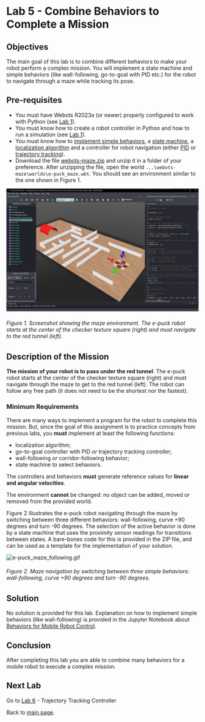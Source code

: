# Lab 5 - Combine Behaviors to Complete a Mission

## Objectives
The main goal of this lab is to combine different behaviors to make your robot perform a complex mission. You will implement a state machine and simple behaviors (like wall-following, go-to-goal with PID etc.) for the robot to navigate through a maze while tracking its pose.

## Pre-requisites
* You must have Webots R2023a (or newer) properly configured to work with Python (see [Lab 1](../Lab1/ReadMe.md)).
* You must know how to create a robot controller in Python and how to run a simulation (see [Lab 1](../Lab1/ReadMe.md)). 
* You must know how to [implement simple behaviors](https://github.com/felipenmartins/Mobile-Robot-Control/blob/main/robot_behaviors.ipynb), a [state machine](../Lab2/ReadMe.md), a [localization algorithm](../Lab3/ReadMe.md) and a controller for robot navigation (either [PID](../Lab4/ReadMe.md) or [trajectory tracking](../Lab6/ReadMe.md)). 
* Download the file [webots-maze.zip](../Lab5/webots-maze.zip) and unzip it in a folder of your preference. After unzipping the file, open the world `...\webots-maze\worlds\e-puck_maze.wbt`. You should see an environment similar to the one shown in Figure 1.

![webots_maze.png](../Lab5/webots_maze.png)
###### Figure 1. Screenshot showing the maze environment. The e-puck robot starts at the center of the checker texture square (right) and must navigate to the red tunnel (left).

## Description of the Mission
**The mission of your robot is to pass under the red tunnel**. The e-puck robot starts at the center of the checker texture square (right) and must navigate through the maze to get to the red tunnel (left). The robot can follow any free path (it does not need to be the shortest nor the fastest).

### Minimum Requirements
There are many ways to implement a program for the robot to complete this mission. But, since the goal of this assignment is to practice concepts from previous labs, you **must** implement at least the following functions:

- localization algorithm;
- go-to-goal controller with PID _or_ trajectory tracking controller;
- wall-following _or_ corridor-following behavior;
- state machine to select behaviors.

The controllers and behaviors **must** generate reference values for **linear and angular velocities**.

The environment **cannot** be changed: no object can be added, moved or removed from the provided world.

Figure 2 illustrates the e-puck robot navigating through the maze by switching between three different behaviors: wall-following, curve +90 degrees and turn -90 degrees. The selection of the active behavior is done by a state machine that uses the proximity sensor readings for transitions between states. A bare-bones code for this is provided in the ZIP file, and can be used as a template for the implementation of your solution.

![e-puck_maze_following.gif](../Lab5/e-puck_maze_following.gif)
###### Figure 2. Maze navigation by switching between three simple behaviors: wall-following, curve +90 degrees and turn -90 degrees.


## Solution
No solution is provided for this lab. Explanation on how to implement simple behaviors (like wall-following) is provided in the Jupyter Notebook about [Behaviors for Mobile Robot Control](https://github.com/felipenmartins/Mobile-Robot-Control/blob/main/robot_behaviors.ipynb).

## Conclusion
After completing this lab you are able to combine many behaviors for a mobile robot to execute a complex mission. 

## Next Lab
Go to [Lab 6](../Lab6/ReadMe.md) - Trajectory Tracking Controller

Back to [main page](../README.md).
